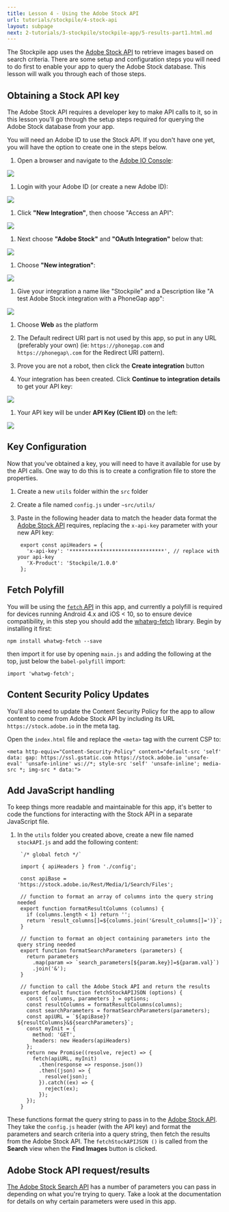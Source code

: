 ```yaml
---
title: Lesson 4 - Using the Adobe Stock API
url: tutorials/stockpile/4-stock-api
layout: subpage
next: 2-tutorials/3-stockpile/stockpile-app/5-results-part1.html.md
---
```

The Stockpile app uses the [Adobe Stock API](https://www.adobe.io/apis/creativecloud/stock/) to retrieve images based on search criteria. There are some setup and configuration steps you will need to do first to enable your app to query the Adobe Stock database. This lesson will walk you through each of those steps.

## Obtaining a Stock API key

The Adobe Stock API requires a developer key to make API calls to it, so in this lesson you'll go through the setup steps required for querying the Adobe Stock database from your app.

<div class="alert--tip">You will need an Adobe ID to use the Stock API. If you don't have one yet, you will have the option to create one in the steps below. </div>

1. Open a browser and navigate to the [Adobe IO Console](https://console.adobe.io/integrations):

  ![](/images/stockpile/stockapi/01-adobe-i0-console.png)

1. Login with your Adobe ID (or create a new Adobe ID):

  ![](/images/stockpile/stockapi/02-new-integrations.png)

1. Click **"New Integration"**, then choose "Access an API":

  ![](/images/stockpile/stockapi/03-access-an-api.png)

1. Next choose **"Adobe Stock"** and **"OAuth Integration"** below that:

  ![](/images/stockpile/stockapi/04-adobe-stock-oauth.png)

1. Choose **"New integration"**:

  ![](/images/stockpile/stockapi/05-create-new-integration.png)

1. Give your integration a name like "Stockpile" and a Description like "A test Adobe Stock integration with a PhoneGap app":

  ![](/images/stockpile/stockapi/06-create-new-integration-pt2.png)

1. Choose **Web** as the platform

1. The Default redirect URI part is not used by this app, so put in any URL (preferably your own) (ie: `https://phonegap.com` and `https://phonegap\.com` for the Redirect URI pattern).

1. Prove you are not a robot, then click the **Create integration** button

1. Your integration has been created. Click **Continue to integration details** to get your API key:

  ![](/images/stockpile/stockapi/07-integration-completed.png)

1. Your API key will be under **API Key (Client ID)** on the left:

 ![](/images/stockpile/stockapi/08-api-key.png)

## Key Configuration

Now that you've obtained a key, you will need to have it available for use by the API calls. One way to do this is to create a configration file to store the properties.

1. Create a new `utils` folder within the `src` folder
1. Create a file named `config.js` under `~src/utils/`
1. Paste in the following header data to match the header data format the [Adobe Stock API](https://www.adobe.io/apis/creativecloud/stock/docs/api/search.html) requires, replacing the `x-api-key` parameter with your new API key:

        export const apiHeaders = {
          'x-api-key': '*******************************', // replace with your api-key
          'X-Product': 'Stockpile/1.0.0'
        };

## Fetch Polyfill

You will be using the [`fetch` API](https://developer.mozilla.org/en-US/docs/Web/API/Fetch_API) in this app, and currently a polyfill is required for devices running Android 4.x and iOS < 10, so to ensure device compatibility, in this step you should add the [whatwg-fetch](https://github.github.io/fetch/) library. Begin by installing it first:

    npm install whatwg-fetch --save

   then import it for use by opening `main.js` and adding the following at the top, just below the `babel-polyfill` import:

    import 'whatwg-fetch';

## Content Security Policy Updates

You'll also need to update the Content Security Policy for the app to allow content to come from Adobe Stock API by including its URL `https://stock.adobe.io` in the meta tag.

  Open the `index.html` file and replace the `<meta>` tag with the current CSP to:

    <meta http-equiv="Content-Security-Policy" content="default-src 'self' data: gap: https://ssl.gstatic.com https://stock.adobe.io 'unsafe-eval' 'unsafe-inline' ws://*; style-src 'self' 'unsafe-inline'; media-src *; img-src * data:">

## Add JavaScript handling

To keep things more readable and maintainable for this app, it's better to code the functions for interacting with the Stock API in a separate JavaScript file.

1. In the `utils` folder you created above, create a new file named `stockAPI.js` and add the following content:

        `/* global fetch */`

        import { apiHeaders } from './config';

        const apiBase = 'https://stock.adobe.io/Rest/Media/1/Search/Files';

        // function to format an array of columns into the query string needed
        export function formatResultColumns (columns) {
          if (columns.length < 1) return '';
          return `result_columns[]=${columns.join('&result_columns[]=')}`;
        }

        // function to format an object containing parameters into the query string needed
        export function formatSearchParameters (parameters) {
          return parameters
            .map(param => `search_parameters[${param.key}]=${param.val}`)
            .join('&');
        }

        // function to call the Adobe Stock API and return the results
        export default function fetchStockAPIJSON (options) {
          const { columns, parameters } = options;
          const resultColumns = formatResultColumns(columns);
          const searchParameters = formatSearchParameters(parameters);
          const apiURL = `${apiBase}?${resultColumns}&${searchParameters}`;
          const myInit = {
            method: 'GET',
            headers: new Headers(apiHeaders)
          };
          return new Promise((resolve, reject) => {
            fetch(apiURL, myInit)
              .then(response => response.json())
              .then((json) => {
                resolve(json);
              }).catch((ex) => {
                reject(ex);
              });
          });
        }

These functions format the query string to pass in to the [Adobe Stock API](https://www.adobe.io/apis/creativecloud/stock/docs/api/search.html). They take the `config.js` header (with the API key) and format the parameters and search criteria into a query string, then fetch the results from the Adobe Stock API. The `fetchStockAPIJSON ()` is called from the **Search** view when the **Find Images** button is clicked.

## Adobe Stock API request/results

[The Adobe Stock Search API](https://www.adobe.io/apis/creativecloud/stock/docs/api/search.html) has a number of parameters you can pass in depending on what you're trying to query. Take a look at the documentation for details on why certain parameters were used in this app.
